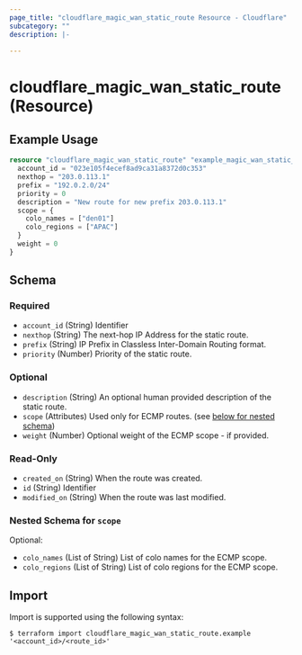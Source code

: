 ```yaml
---
page_title: "cloudflare_magic_wan_static_route Resource - Cloudflare"
subcategory: ""
description: |-
  
---
```


# cloudflare_magic_wan_static_route (Resource)



## Example Usage

```terraform
resource "cloudflare_magic_wan_static_route" "example_magic_wan_static_route" {
  account_id = "023e105f4ecef8ad9ca31a8372d0c353"
  nexthop = "203.0.113.1"
  prefix = "192.0.2.0/24"
  priority = 0
  description = "New route for new prefix 203.0.113.1"
  scope = {
    colo_names = ["den01"]
    colo_regions = ["APAC"]
  }
  weight = 0
}
```

<!-- schema generated by tfplugindocs -->
## Schema

### Required

- `account_id` (String) Identifier
- `nexthop` (String) The next-hop IP Address for the static route.
- `prefix` (String) IP Prefix in Classless Inter-Domain Routing format.
- `priority` (Number) Priority of the static route.

### Optional

- `description` (String) An optional human provided description of the static route.
- `scope` (Attributes) Used only for ECMP routes. (see [below for nested schema](#nestedatt--scope))
- `weight` (Number) Optional weight of the ECMP scope - if provided.

### Read-Only

- `created_on` (String) When the route was created.
- `id` (String) Identifier
- `modified_on` (String) When the route was last modified.

<a id="nestedatt--scope"></a>
### Nested Schema for `scope`

Optional:

- `colo_names` (List of String) List of colo names for the ECMP scope.
- `colo_regions` (List of String) List of colo regions for the ECMP scope.

## Import

Import is supported using the following syntax:

```shell
$ terraform import cloudflare_magic_wan_static_route.example '<account_id>/<route_id>'
```

